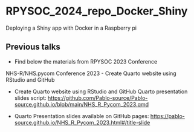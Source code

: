 # RPYSOC_2024_repo_Docker_Shiny
Deploying a Shiny app with Docker in a Raspberry pi


## Previous talks
- Find below the materials from RPYSOC 2023 Conference
  
NHS-R/NHS.pycom Conference 2023 - Create Quarto website using RStudio and GitHub

-  Create Quarto website using RStudio and GitHub
Quarto presentation slides script: https://github.com/Pablo-source/Pablo-source.github.io/blob/main/NHS_R_Pycom_2023.qmd

- Quarto Presentation slides available on GitHub pages:
https://pablo-source.github.io/NHS_R_Pycom_2023.html#/title-slide


